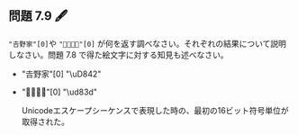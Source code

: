 ## 問題 7.9 🖋

`"𠮷野家"[0]`や `"👨‍👨‍👧‍👧"[0]` が何を返す調べなさい。それぞれの結果について説明しなさい。問題 7.8 で得た絵文字に対する知見も述べなさい。

- "𠮷野家"[0]
  "\uD842"
- "👨‍👨‍👧‍👧"[0]
  "\ud83d"

  Unicodeエスケープシーケンスで表現した時の、最初の16ビット符号単位が取得された。
